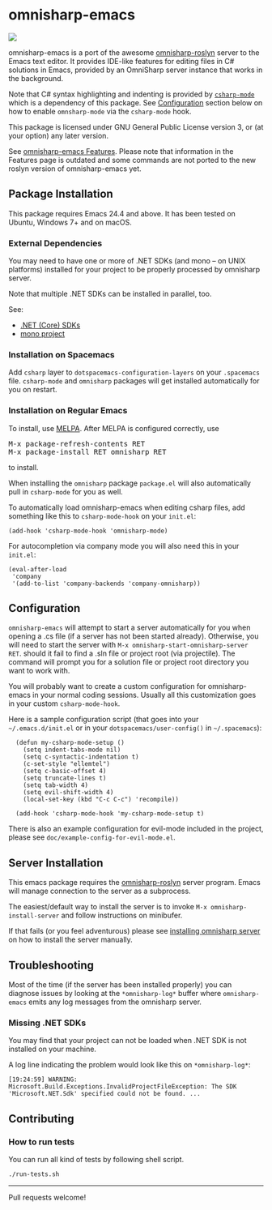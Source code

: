 # omnisharp-emacs
<a href="//travis-ci.org/OmniSharp/omnisharp-emacs">
    <img src="https://travis-ci.org/OmniSharp/omnisharp-emacs.svg?branch=master" />
</a>

omnisharp-emacs is a port of the awesome [omnisharp-roslyn][] server to the
Emacs text editor. It provides IDE-like features for editing files in
C# solutions in Emacs, provided by an OmniSharp server instance that
works in the background.

Note that C# syntax highlighting and indenting is provided by [`csharp-mode`](https://github.com/josteink/csharp-mode) which is a dependency of this 
package. See [Configuration](#configuration) section below on how to enable
`omnsharp-mode` via the `csharp-mode` hook.

This package is licensed under GNU General Public License version 3, 
or (at your option) any later version.

See [omnisharp-emacs Features](doc/features.md). Please note that information
in the Features page is outdated and some commands are not ported to the
new roslyn version of omnisharp-emacs yet.


## Package Installation
This package requires Emacs 24.4 and above. It has been tested on
Ubuntu, Windows 7+ and on macOS.


### External Dependencies
You may need to have one or more of .NET SDKs (and mono – on UNIX platforms)
installed for your project to be properly processed by  omnisharp server. 

Note that multiple .NET SDKs can be installed in parallel, too.

See:
 - [.NET (Core) SDKs](https://www.microsoft.com/net/targeting)
 - [mono project](http://www.mono-project.com/download/)


### Installation on Spacemacs
Add `csharp` layer to `dotspacemacs-configuration-layers` on
your `.spacemacs` file. `csharp-mode` and `omnisharp` packages
will get installed automatically for you on restart.


### Installation on Regular Emacs
To install, use [MELPA][].
After MELPA is configured correctly, use

<pre>
M-x package-refresh-contents RET
M-x package-install RET omnisharp RET
</pre>
to install.

When installing the `omnisharp` package `package.el` will also 
automatically pull in `csharp-mode` for you as well.

To automatically load omnisharp-emacs when editing csharp files, add
something like this to `csharp-mode-hook` on your `init.el`:

```
(add-hook 'csharp-mode-hook 'omnisharp-mode)
```

For autocompletion via company mode you will also need this in your `init.el`:

```
(eval-after-load
 'company
 '(add-to-list 'company-backends 'company-omnisharp))
```

## Configuration
`omnisharp-emacs` will attempt to start a server automatically for you when
opening a .cs file (if a server has not been started already). Otherwise, you
will need to start the server with `M-x omnisharp-start-omnisharp-server RET`.
should it fail to find a .sln file or project root (via projectile). The command
will prompt you for a solution file or project root directory you want to work
with.

You will probably want to create a custom configuration for omnisharp-emacs
in your normal coding sessions. Usually all this customization
goes in your custom `csharp-mode-hook`.

Here is a sample configuration script (that goes into your `~/.emacs.d/init.el`
or in your `dotspacemacs/user-config()` in `~/.spacemacs`):

```
  (defun my-csharp-mode-setup ()
    (setq indent-tabs-mode nil)
    (setq c-syntactic-indentation t)
    (c-set-style "ellemtel")
    (setq c-basic-offset 4)
    (setq truncate-lines t)
    (setq tab-width 4)
    (setq evil-shift-width 4)
    (local-set-key (kbd "C-c C-c") 'recompile))

  (add-hook 'csharp-mode-hook 'my-csharp-mode-setup t)
```

There is also an example configuration for evil-mode included in the project,
please see `doc/example-config-for-evil-mode.el`.


## Server Installation
This emacs package requires the [omnisharp-roslyn][] server program.
Emacs will manage connection to the server as a subprocess.

The easiest/default way to install the server is to invoke 
`M-x omnisharp-install-server` and follow instructions on minibufer.

If that fails (or you feel adventurous) please see 
[installing omnisharp server](doc/server-installation.md) on how to install the
server manually.


## Troubleshooting

Most of the time (if the server has been installed properly) you can diagnose
issues by looking at the `*omnisharp-log*` buffer where `omnisharp-emacs` emits
any log messages from the omnisharp server.


### Missing .NET SDKs
You may find that your project can not be loaded when .NET SDK is not installed 
on your machine.

A log line indicating the problem would look like this on `*omnisharp-log*`:
```
[19:24:59] WARNING: Microsoft.Build.Exceptions.InvalidProjectFileException: The SDK 'Microsoft.NET.Sdk' specified could not be found. ...
```


## Contributing

### How to run tests

You can run all kind of tests by following shell script.

```sh
./run-tests.sh
```

* * * * *

Pull requests welcome!

[omnisharp-roslyn]: https://github.com/OmniSharp/omnisharp-roslyn
[popup.el]: https://github.com/auto-complete/popup-el
[company-mode]: http://company-mode.github.io
[ido-mode]: http://www.emacswiki.org/emacs/InteractivelyDoThings
[Flycheck]: https://github.com/lunaryorn/flycheck
[MELPA]: https://github.com/milkypostman/melpa/#usage
